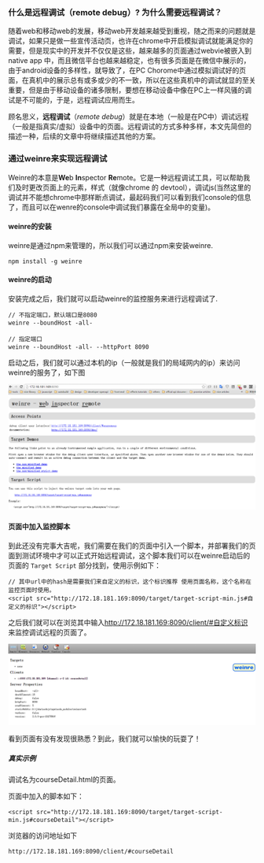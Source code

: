 ### 什么是远程调试（remote debug）? 为什么需要远程调试？

随着web和移动web的发展，移动web开发越来越受到重视，随之而来的问题就是调试，如果只是做一些宣传活动页，也许在chrome中开启模拟调试就能满足你的需要，但是现实中的开发并不仅仅是这些，越来越多的页面通过webvie被嵌入到native app 中，而且微信平台也越来越稳定，也有很多页面是在微信中展示的，由于android设备的多样性，就导致了，在PC Chorome中通过模拟调试好的页面，在真机中的展示总有或多或少的不一致，所以在这些真机中的调试就显的至关重要，但是由于移动设备的诸多限制，要想在移动设备中像在PC上一样风骚的调试是不可能的，于是，远程调试应用而生。

顾名思义，**远程调试**（*remote debug*）就是在本地（一般是在PC中）调试远程（一般是指真实/虚拟）设备中的页面。远程调试的方式多种多样，本文先简但的描述一种，后续的文章中将继续描述其他的方案。

### 通过weinre来实现远程调试

Weinre的本意是**We**b **In**spector **Re**mote。它是一种远程调试工具，可以帮助我们及时更改页面上的元素，样式（就像chrome 的 devtool），调试js(当然这里的调试并不能想chrome中那样断点调试，最起码我们可以看到我们console的信息了，而且可以在wenre的console中调试我们暴露在全局中的变量)。


#### weinre的安装

weinre是通过npm来管理的，所以我们可以通过npm来安装weinre.

```
npm install -g weinre
```

#### weinre的启动

安装完成之后，我们就可以启动weinre的监控服务来进行远程调试了.

```
// 不指定端口，默认端口是8080
weinre --boundHost -all-

// 指定端口
weinre --boundHost -all- --httpPort 8090
```

启动之后，我们就可以通过本机的ip（一般就是我们的局域网内的ip）来访问weinre的服务了，如下图

![weinre成功启动后](resource/weinreStart.png)

#### 页面中加入监控脚本

到此还没有完事大吉呢，我们需要在我们的页面中引入一个脚本，并部署我们的页面到测试环境中才可以正式开始远程调试，这个脚本我们可以在weinre启动后的页面的 `Target Script` 部分找到，使用示例如下：

```
// 其中url中的hash是需要我们来自定义的标识，这个标识推荐 使用页面名称，这个名称在监控页面时使用。
<script src="http://172.18.181.169:8090/target/target-script-min.js#自定义的标识"></script>
```

之后我们就可以在浏览其中输入<http://172.18.181.169:8090/client/#自定义标识> 来监控调试远程的页面了。

![weinre调试页面](resource/weinreClient.png)

看到页面有没有发现很熟悉？到此，我们就可以愉快的玩耍了！

##### 真实示例

调试名为courseDetail.html的页面。

页面中加入的脚本如下：

```
<script src="http://172.18.181.169:8090/target/target-script-min.js#courseDetail"></script>
```

浏览器的访问地址如下

```
http://172.18.181.169:8090/client/#courseDetail
```